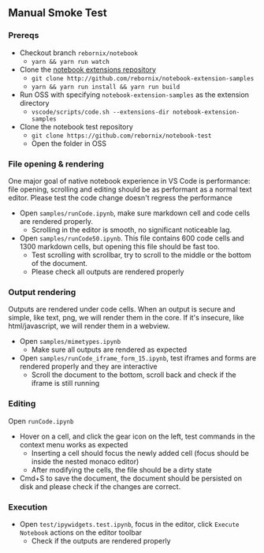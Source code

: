 ## Manual Smoke Test

### Prereqs

* Checkout branch `rebornix/notebook`
  * `yarn && yarn run watch`
* Clone the [notebook extensions repository](http://github.com/rebornix/notebook-extension-samples)
  * `git clone http://github.com/rebornix/notebook-extension-samples`
  * `yarn && yarn run install && yarn run build`
* Run OSS with specifying `notebook-extension-samples` as the extension directory
  * `vscode/scripts/code.sh --extensions-dir notebook-extension-samples`
* Clone the notebook test repository
  * `git clone https://github.com/rebornix/notebook-test`
  * Open the folder in OSS  

### File opening & rendering

One major goal of native notebook experience in VS Code is performance: file opening, scrolling and editing should be as performant as a normal text editor. Please test the code change doesn't regress the performance

* Open `samples/runCode.ipynb`, make sure markdown cell and code cells are rendered properly.
  * Scrolling in the editor is smooth, no significant noticeable lag.
* Open `samples/runCode50.ipynb`. This file contains 600 code cells and 1300 markdown cells, but opening this file should be fast too.
  * Test scrolling with scrollbar, try to scroll to the middle or the bottom of the document.
  * Please check all outputs are rendered properly

### Output rendering

Outputs are rendered under code cells. When an output is secure and simple, like text, png, we will render them in the core. If it's insecure, like html/javascript, we will render them in a webview.

* Open `samples/mimetypes.ipynb`
  * Make sure all outputs are rendered as expected
* Open `samples/runCode_iframe_form_15.ipynb`, test iframes and forms are rendered properly and they are interactive
  * Scroll the document to the bottom, scroll back and check if the iframe is still running

### Editing

Open `runCode.ipynb`

* Hover on a cell, and click the gear icon on the left, test commands in the context menu works as expected
  * Inserting a cell should focus the newly added cell (focus should be inside the nested monaco editor)
  * After modifying the cells, the file should be a dirty state
* Cmd+S to save the document, the document should be persisted on disk and please check if the changes are correct.

### Execution

* Open `test/ipywidgets.test.ipynb`, focus in the editor, click `Execute Notebook` actions on the editor toolbar
  * Check if the outputs are rendered properly